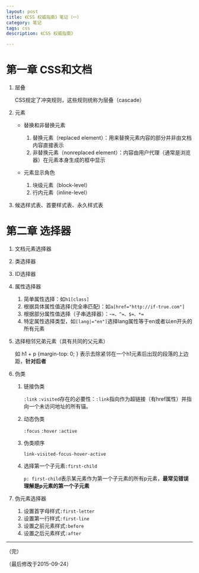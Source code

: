 ```yaml
---
layout: post
title: 《CSS 权威指南》笔记（一）
category: 笔记
tags: css
description: 《CSS 权威指南》

---
```


# 第一章 CSS和文档

1. 层叠

	CSS规定了冲突规则，这些规则统称为层叠（cascade）

2. 元素

	- 替换和非替换元素
	
		1. 替换元素（replaced element）：用来替换元素内容的部分并非由文档内容直接表示
		2. 非替换元素（nonreplaced element）：内容由用户代理（通常是浏览器）在元素本身生成的框中显示
	
	- 元素显示角色
	
		1. 块级元素（block-level）
		2. 行内元素（inline-level）
	
3. 候选样式表、首要样式表、永久样式表

# 第二章 选择器



1. 文档元素选择器
2. 类选择器
3. ID选择器
4. 属性选择器
	1. 简单属性选择：如`h1[class]`
	2. 根据具体属性值选择(完全串匹配)：如`a[href="http://if-true.com"]`
	3. 根据部分属性值选择（子串选择器）：`~=、^=、$=、*=`
	4. 特定属性选择类型，如`[lang|="en"]`选择lang属性等于en或者以en开头的所有元素	
5. 选择相邻兄弟元素（具有共同的父元素）
	
	如 h1 + p {margin-top: 0; } 表示去除紧邻在一个h1元素后出现的段落的上边距，**针对后者**
	
6. 伪类
	
	1. 链接伪类
	
		`:link` `:visited`存在的必要性：`:link`指向作为超链接（有href属性）并指向一个未访问地址的所有锚。
	
	2. 动态伪类
	
		`:focus` `:hover` `:active`
		
	3. 伪类顺序
	
		`link-visited-focus-hover-active`
		
	4. 选择第一个子元素`:first-child`
	
		`p: first-child`表示某元素作为第一个子元素的所有p元素，**最常见错误理解是p元素的第一个子元素**
	
7. 伪元素选择器

	1. 设置首字母样式`:first-letter`
	2. 设置第一行样式`:first-line`
	3. 设置之前元素样式`:before`
	4. 设置之后元素样式`:after`
	
---

（完）

（最后修改于2015-09-24）